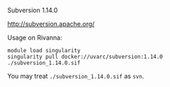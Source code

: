 Subversion 1.14.0

http://subversion.apache.org/

Usage on Rivanna:
```
module load singularity
singularity pull docker://uvarc/subversion:1.14.0
./subversion_1.14.0.sif
```

You may treat `./subversion_1.14.0.sif` as `svn`.
